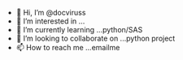 - 👋 Hi, I’m @docviruss
- 👀 I’m interested in ...
- 🌱 I’m currently learning ...python/SAS
- 💞️ I’m looking to collaborate on ...python project
- 📫 How to reach me ...emailme

<!---
docviruss/docviruss is a ✨ special ✨ repository because its `README.md` (this file) appears on your GitHub profile.
You can click the Preview link to take a look at your changes.
--->
